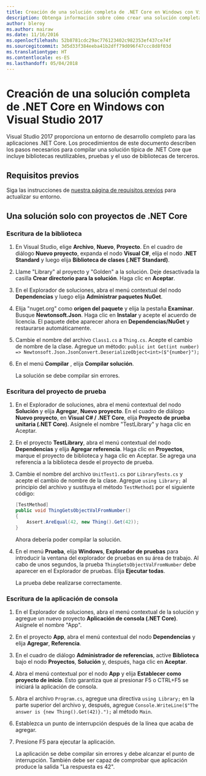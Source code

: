 ```yaml
---
title: Creación de una solución completa de .NET Core en Windows con Visual Studio 2017
description: Obtenga información sobre cómo crear una solución completa de .NET Core en Visual Studio 2017 en Windows.
author: bleroy
ms.author: mairaw
ms.date: 11/16/2016
ms.openlocfilehash: 52b8781cdc29ac776123402c982353ef437ce74f
ms.sourcegitcommit: 3d5d33f384eeba41b2dff79d096f47ccc8d8f03d
ms.translationtype: HT
ms.contentlocale: es-ES
ms.lasthandoff: 05/04/2018
---
```

# <a name="building-a-complete-net-core-solution-on-windows-using-visual-studio-2017"></a>Creación de una solución completa de .NET Core en Windows con Visual Studio 2017

Visual Studio 2017 proporciona un entorno de desarrollo completo para las aplicaciones .NET Core. Los procedimientos de este documento describen los pasos necesarios para compilar una solución típica de .NET Core que incluye bibliotecas reutilizables, pruebas y el uso de bibliotecas de terceros. 

## <a name="prerequisites"></a>Requisitos previos

Siga las instrucciones de [nuestra página de requisitos previos](../windows-prerequisites.md) para actualizar su entorno.

## <a name="a-solution-using-only-net-core-projects"></a>Una solución solo con proyectos de .NET Core

### <a name="writing-the-library"></a>Escritura de la biblioteca

1. En Visual Studio, elige **Archivo**, **Nuevo**, **Proyecto**. En el cuadro de diálogo **Nuevo proyecto**, expanda el nodo **Visual C#**, elija el nodo **.NET Standard** y luego elija **Biblioteca de clases (.NET Standard)**. 

2. Llame "Library" al proyecto y "Golden" a la solución. Deje desactivada la casilla **Crear directorio para la solución**. Haga clic en **Aceptar**.

3. En el Explorador de soluciones, abra el menú contextual del nodo **Dependencias** y luego elija **Administrar paquetes NuGet**.

4. Elija "nuget.org" como **origen del paquete** y elija la pestaña **Examinar**. Busque **Newtonsoft.Json**. Haga clic en **Instalar** y acepte el acuerdo de licencia. El paquete debe aparecer ahora en **Dependencias/NuGet** y restaurarse automáticamente.

5. Cambie el nombre del archivo `Class1.cs` a `Thing.cs`. Acepte el cambio de nombre de la clase. Agregue un método: `public int Get(int number) => Newtonsoft.Json.JsonConvert.DeserializeObject<int>($"{number}");`

7. En el menú **Compilar** , elija **Compilar solución**.

   La solución se debe compilar sin errores.

### <a name="writing-the-test-project"></a>Escritura del proyecto de prueba

1. En el Explorador de soluciones, abra el menú contextual del nodo **Solución** y elija **Agregar**, **Nuevo proyecto**. En el cuadro de diálogo **Nuevo proyecto**, en **Visual C# / .NET Core**, elija **Proyecto de prueba unitaria (.NET Core)**. Asígnele el nombre "TestLibrary" y haga clic en Aceptar. 

2. En el proyecto **TestLibrary**, abra el menú contextual del nodo **Dependencias** y elija **Agregar referencia**. Haga clic en **Proyectos**, marque el proyecto de biblioteca y haga clic en Aceptar. Se agrega una referencia a la biblioteca desde el proyecto de prueba.

3. Cambie el nombre del archivo `UnitTest1.cs` por `LibraryTests.cs` y acepte el cambio de nombre de la clase. Agregue `using Library;` al principio del archivo y sustituya el método `TestMethod1` por el siguiente código:
    ```csharp
    [TestMethod]
    public void ThingGetsObjectValFromNumber()
    {
        Assert.AreEqual(42, new Thing().Get(42));
    }
    ```

   Ahora debería poder compilar la solución. 
   
4. En el menú **Prueba**, elija **Windows**, **Explorador de pruebas** para introducir la ventana del explorador de pruebas en su área de trabajo. Al cabo de unos segundos, la prueba `ThingGetsObjectValFromNumber` debe aparecer en el Explorador de pruebas. Elija **Ejecutar todas**.
   
   La prueba debe realizarse correctamente.

### <a name="writing-the-console-app"></a>Escritura de la aplicación de consola

1. En el Explorador de soluciones, abra el menú contextual de la solución y agregue un nuevo proyecto **Aplicación de consola (.NET Core)**. Asígnele el nombre "App".

2. En el proyecto **App**, abra el menú contextual del nodo **Dependencias** y elija **Agregar**, **Referencia**. 

3. En el cuadro de diálogo **Administrador de referencias**, active **Biblioteca** bajo el nodo **Proyectos**, **Solución** y, después, haga clic en **Aceptar**.

6. Abra el menú contextual por el nodo **App** y elija **Establecer como proyecto de inicio**. Esto garantiza que al presionar F5 o CTRL+F5 se iniciará la aplicación de consola.

7. Abra el archivo `Program.cs`, agregue una directiva `using Library;` en la parte superior del archivo y, después, agregue `Console.WriteLine($"The answer is {new Thing().Get(42)}.");` al método `Main`.

8. Establezca un punto de interrupción después de la línea que acaba de agregar.

9. Presione F5 para ejecutar la aplicación.

   La aplicación se debe compilar sin errores y debe alcanzar el punto de interrupción. También debe ser capaz de comprobar que aplicación produce la salida "La respuesta es 42".
